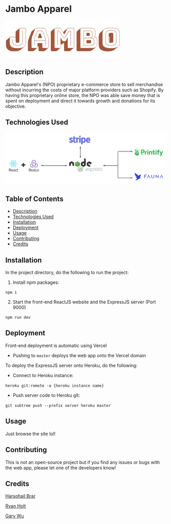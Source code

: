 # Jambo Apparel

![](src/assets/logo.png)

## Description

Jambo Apparel's (NPO) proprietary e-commerce store to sell merchandise without incurring the costs of major platform providers such as Shopify. By having this proprietary online store, the NPO was able save money that is spent on deployment and direct it towards growth and donations for its objective.

## Technologies Used

<img src="./src/assets/Jambo Architecture Diagram.png" width="700">

## Table of Contents

- [Description](#Description)
- [Technologies Used](#Technologies-Used)
- [Installation](#Installation)
- [Deployment](#Deployment)
- [Usage](#Usage)
- [Contributing](#Contributing)
- [Credits](#Credits)

## Installation

In the project directory, do the following to run the project:

1. Install npm packages:

```
npm i
```

2. Start the front-end ReactJS website and the ExpressJS server (Port 9000)

```
npm run dev
```

## Deployment

Front-end deployment is automatic using Vercel

- Pushing to `master` deploys the web app onto the Vercel domain

To deploy the ExpressJS server onto Heroku, do the following:

- Connect to Heroku instance:

`heroku git:remote -a {heroku instance name}`

- Push server code to Heroku git:

`git subtree push --prefix server heroku master`

## Usage

Just browse the site lol!

## Contributing

This is not an open-source project but if you find any issues or bugs with the web app, please let one of the developers know!

## Credits

[Harsohail Brar](https://github.com/harsohailB)

[Ryan Holt](https://github.com/ryan-holt)

[Gary Wu](https://github.com/garywu2)
